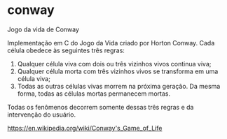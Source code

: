 # conway
Jogo da vida de Conway

Implementação em C do Jogo da Vida criado por Horton Conway. Cada célula obedece às seguintes três regras:

1. Qualquer célula viva com dois ou três vizinhos vivos continua viva;
2. Qualquer célula morta com três vizinhos vivos se transforma em uma célula viva;
3. Todas as outras células vivas morrem na próxima geração. Da mesma forma, todas as células mortas permanecem mortas.

Todas os fenômenos decorrem somente dessas três regras e da intervenção do usuário.

https://en.wikipedia.org/wiki/Conway's_Game_of_Life
